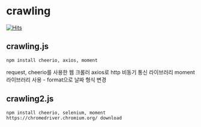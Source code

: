 # crawling

[![Hits](https://hits.seeyoufarm.com/api/count/incr/badge.svg?url=https%3A%2F%2Fgithub.com%2Fqeenon666%2Fcrawling&count_bg=%2379C83D&title_bg=%23555555&icon=&icon_color=%23E7E7E7&title=hits&edge_flat=false)](https://hits.seeyoufarm.com)

## crawling.js

```
npm install cheerio, axios, moment
```

request, cheerio를 사용한 웹 크롤러
axios로 http 비동기 통신 라이브러리
moment 라이브러리 사용 - format으로 날짜 형식 변경



## crawling2.js
```
npm install cheerio, selenium, moment
https://chromedriver.chromium.org/ download
```
